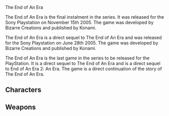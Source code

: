 The End of An Era

The End of An Era is the final instalment in the series. It was released for the Sony Playstation on November 15th 2005. The game was developed by Bizarre Creations and published by Konami.

The End of An Era is a direct sequel to The End of An Era and was released for the Sony Playstation on June 28th 2005. The game was developed by Bizarre Creations and published by Konami.

The End of An Era is the last game in the series to be released for the PlayStation. It is a direct sequel to The End of An Era and is a direct sequel to End of An Era 2: An Era. The game is a direct continuation of the story of The End of An Era.

## Characters

###      

###    

###   

####                                                                                                                            

## Weapons

###